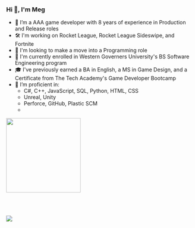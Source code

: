 ### Hi 👋, I'm Meg

- 💼 I’m a AAA game developer with 8 years of experience in Production and Release roles
- 🛠️ I'm working on Rocket League, Rocket League Sideswipe, and Fortnite
- 👀 I'm looking to make a move into a Programming role
- 📖 I'm currently enrolled in Western Governers University's BS Software Engineering program
- 🎓 I've previously earned a BA in English, a MS in Game Design, and a Certificate from The Tech Academy's Game Developer Bootcamp
- 🧰 I’m proficient in:
  - C#, C++, JavaScript, SQL, Python, HTML, CSS
  - Unreal, Unity
  - Perforce, GitHub, Plastic SCM
  - 



<a href="https://github.com/megleedev/github-readme-stats">
  <img height=200 align="center" src="https://github-readme-stats.vercel.app/api?username=megleedev&show_icons=true&theme=transparent&rank_icon=github" />
</a>

<br><br>

![](https://komarev.com/ghpvc/?username=megleedev)

